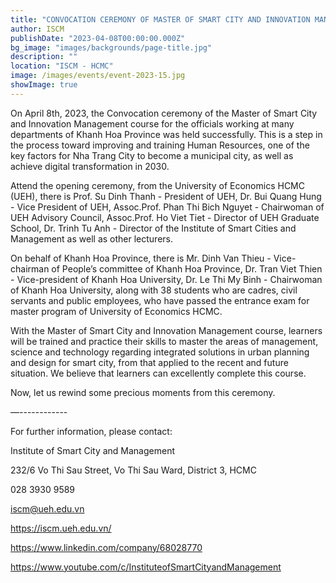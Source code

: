 ```yaml
---
title: "CONVOCATION CEREMONY OF MASTER OF SMART CITY AND INNOVATION MANAGEMENT FOR KHANH HOA PROVINCE"
author: ISCM
publishDate: "2023-04-08T00:00:00.000Z"
bg_image: "images/backgrounds/page-title.jpg"
description: "" 
location: "ISCM - HCMC"
image: /images/events/event-2023-15.jpg
showImage: true
---
```

On April 8th, 2023, the Convocation ceremony of the Master of Smart City and Innovation Management course for the officials working at many departments of Khanh Hoa Province was held successfully. This is a step in the process toward improving and training Human Resources, one of the key factors for Nha Trang City to become a municipal city, as well as achieve digital transformation in 2030.

Attend the opening ceremony, from the University of Economics HCMC (UEH), there is Prof. Su Dinh Thanh - President of UEH, Dr. Bui Quang Hung - Vice President of UEH, Assoc.Prof. Phan Thi Bich Nguyet - Chairwoman of UEH Advisory Council, Assoc.Prof. Ho Viet Tiet - Director of UEH Graduate School, Dr. Trinh Tu Anh - Director of the Institute of Smart Cities and Management as well as other lecturers.

On behalf of Khanh Hoa Province, there is Mr. Dinh Van Thieu - Vice-chairman of People’s committee of Khanh Hoa Province, Dr. Tran Viet Thien - Vice-president of Khanh Hoa University, Dr. Le Thi My Binh - Chairwoman of Khanh Hoa University, along with 38 students who are cadres, civil servants and public employees, who have passed the entrance exam for master program of University of Economics HCMC.

With the Master of Smart City and Innovation Management course, learners will be trained and practice their skills to master the areas of management, science and technology regarding integrated solutions in urban planning and design for smart city, from that applied to the recent and future situation. We believe that learners can excellently complete this course.

Now, let us rewind some precious moments from this ceremony.

—------------

For further information, please contact:

Institute of Smart City and Management

232/6 Vo Thi Sau Street, Vo Thi Sau Ward, District 3, HCMC

028 3930 9589

iscm@ueh.edu.vn

https://iscm.ueh.edu.vn/

https://www.linkedin.com/company/68028770

https://www.youtube.com/c/InstituteofSmartCityandManagement